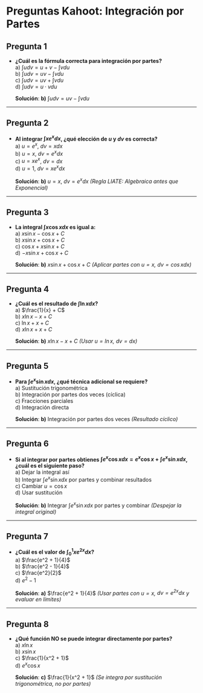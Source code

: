 # Preguntas Kahoot: Integración por Partes

## Pregunta 1  
- **¿Cuál es la fórmula correcta para integración por partes?**  
 a) $\int u  dv = u + v - \int v  du$  
  b) $\int u  dv = uv - \int v  du$  
  c) $\int u  dv = uv + \int v  du$  
  d) $\int u  dv = u \cdot v  du$  

  **Solución**: **b)** $\int u  dv = uv - \int v  du$  

---

## Pregunta 2  
- **Al integrar $\int x e^x  dx$, ¿qué elección de $u$ y $dv$ es correcta?**  
a) $u = e^x$, $dv = x  dx$  
  b) $u = x$, $dv = e^x  dx$  
  c) $u = x e^x$, $dv = dx$  
  d) $u = 1$, $dv = x e^x  dx$  

  **Solución**: **b)** $u = x$, $dv = e^x  dx$ *(Regla LIATE: Algebraica antes que Exponencial)*  

---

## Pregunta 3  
- **La integral $\int x \cos x  dx$ es igual a:**  
a) $x \sin x - \cos x + C$  
  b) $x \sin x + \cos x + C$  
  c) $\cos x + x \sin x + C$  
  d) $-x \sin x + \cos x + C$  

  **Solución**: **b)** $x \sin x + \cos x + C$ *(Aplicar partes con $u = x$, $dv = \cos x  dx$)*  

---

## Pregunta 4  
- **¿Cuál es el resultado de $\int \ln x  dx$?**  
 a) $\frac{1}{x} + C$  
  b) $x \ln x - x + C$  
  c) $\ln x + x + C$  
  d) $x \ln x + x + C$  

  **Solución**: **b)** $x \ln x - x + C$ *(Usar $u = \ln x$, $dv = dx$)*  

---

## Pregunta 5  
- **Para $\int e^x \sin x  dx$, ¿qué técnica adicional se requiere?**  
 a) Sustitución trigonométrica  
  b) Integración por partes dos veces (cíclica)  
  c) Fracciones parciales  
  d) Integración directa  

  **Solución**: **b)** Integración por partes dos veces *(Resultado cíclico)*  

---

## Pregunta 6  
- **Si al integrar por partes obtienes $\int e^x \cos x  dx = e^x \cos x + \int e^x \sin x  dx$, ¿cuál es el siguiente paso?**  
 a) Dejar la integral así  
  b) Integrar $\int e^x \sin x  dx$ por partes y combinar resultados  
  c) Cambiar $u = \cos x$  
  d) Usar sustitución  

  **Solución**: **b)** Integrar $\int e^x \sin x  dx$ por partes y combinar *(Despejar la integral original)*  

---

## Pregunta 7  
- **¿Cuál es el valor de $\int_0^1 x e^{2x}  dx$?**  
 a) $\frac{e^2 + 1}{4}$  
  b) $\frac{e^2 - 1}{4}$  
  c) $\frac{e^2}{2}$  
  d) $e^2 - 1$  

  **Solución**: **a)** $\frac{e^2 + 1}{4}$ *(Usar partes con $u = x$, $dv = e^{2x} dx$ y evaluar en límites)*  

---

## Pregunta 8  
- **¿Qué función NO se puede integrar directamente por partes?**  
  a) $x \ln x$  
  b) $x \sin x$  
  c) $\frac{1}{x^2 + 1}$  
  d) $e^x \cos x$  

  **Solución**: **c)** $\frac{1}{x^2 + 1}$ *(Se integra por sustitución trigonométrica, no por partes)*  